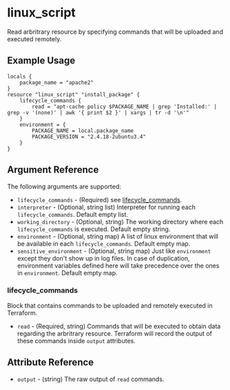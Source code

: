 # linux_script

Read arbritrary resource by specifying commands that will be uploaded and executed remotely.

## Example Usage

```hcl
locals {
    package_name = "apache2"
}
resource "linux_script" "install_package" {
    lifecycle_commands {
        read = "apt-cache policy $PACKAGE_NAME | grep 'Installed:' | grep -v '(none)' | awk '{ print $2 }' | xargs | tr -d '\n'"
    }
    environment = {
        PACKAGE_NAME = local.package_name
        PACKAGE_VERSION = "2.4.18-2ubuntu3.4"
    }
}
```

## Argument Reference

The following arguments are supported:

- `lifecycle_commands` - (Required) see [lifecycle_commands](#lifecycle_commands).
- `interpreter` - (Optional, string list) Interpreter for running each `lifecycle_commands`. Default empty list.
- `working_directory` - (Optional, string) The working directory where each `lifecycle_commands` is executed. Default empty string.
- `environment` - (Optional, string map) A list of linux environment that will be available in each `lifecycle_commands`. Default empty map.
- `sensitive_environment` - (Optional, string map) Just like `environment` except they don't show up in log files. In case of duplication,  environment variables defined here will take precedence over the ones in `environment`. Default empty map.

### lifecycle_commands

Block that contains commands to be uploaded and remotely executed in Terraform.

- `read` - (Required, string) Commands that will be executed to obtain data regarding the arbritrary resource. Terraform will record the output of these commands inside `output` attributes.

## Attribute Reference

- `output` - (string) The raw output of `read` commands.
